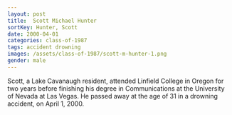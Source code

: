 ```yaml
---
layout: post
title:  Scott Michael Hunter
sortKey: Hunter, Scott
date: 2000-04-01
categories: class-of-1987
tags: accident drowning
images: /assets/class-of-1987/scott-m-hunter-1.png
gender: male
---
```

Scott, a Lake Cavanaugh resident, attended Linfield College in Oregon for two years before finishing his degree in Communications at the University of Nevada at Las Vegas.  He passed away at the age of 31 in a drowning accident, on April 1, 2000.
